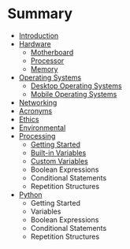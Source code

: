 # Summary

* [Introduction](README.md)
* [Hardware](hardware.md)
   * [Motherboard](hardware_motherboard.md)
   * [Processor](hardware_processor.md)
   * [Memory](hardware_memory.md)
* [Operating Systems](operating_systems.md)
   * [Desktop Operating Systems](OS_desktop_operating_systems.md)
   * [Mobile Operating Systems](OS_mobile_operating_systems.md)
* [Networking](networking.md)
* [Acronyms](acronyms.md)
* [Ethics](ethics.md)
* [Environmental](environmental.md)
* [Processing](processing.md)
   * [Getting Started](processing_getting_started.md)
   * [Built-in Variables](processing_built-in_variables.md)
   * [Custom Variables](processing_custom_variables.md)
   * Boolean Expressions
   * Conditional Statements
   * Repetition Structures
* [Python](python.md)
   * Getting Started
   * Variables
   * Boolean Expressions
   * Conditional Statements
   * Repetition Structures

